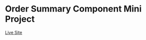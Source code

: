 # Order Summary Component Mini Project

<a href="https://ankitnsk178.github.io/Order-Summary-Component-Mini-Project/index.html">Live Site</a>